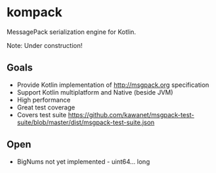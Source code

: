 # kompack

MessagePack serialization engine for Kotlin.

Note: Under construction!

## Goals

- Provide Kotlin implementation of http://msgpack.org specification
- Support Kotlin multiplatform and Native (beside JVM)
- High performance
- Great test coverage
- Covers test suite https://github.com/kawanet/msgpack-test-suite/blob/master/dist/msgpack-test-suite.json

## Open

- BigNums not yet implemented - uint64... long